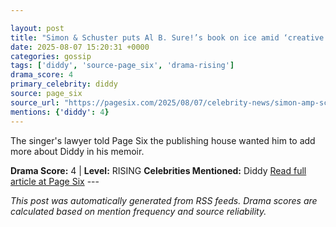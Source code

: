 ```yaml
---

layout: post
title: "Simon & Schuster puts Al B. Sure!’s book on ice amid ‘creative differences’ over Diddy"
date: 2025-08-07 15:20:31 +0000
categories: gossip
tags: ['diddy', 'source-page_six', 'drama-rising']
drama_score: 4
primary_celebrity: diddy
source: page_six
source_url: "https://pagesix.com/2025/08/07/celebrity-news/simon-amp-schuster-puts-al-b-sures-book-on-ice-amid-creative-differences-over-diddy/"
mentions: {'diddy': 4}
---
```


The singer's lawyer told Page Six the publishing house wanted him to add more about Diddy in his memoir.

**Drama Score:** 4 | **Level:** RISING **Celebrities Mentioned:** Diddy [Read full article at Page Six](https://pagesix.com/2025/08/07/celebrity-news/simon-amp-schuster-puts-al-b-sures-book-on-ice-amid-creative-differences-over-diddy/) --- 

*This post was automatically generated from RSS feeds. Drama scores are calculated based on mention frequency and source reliability.*